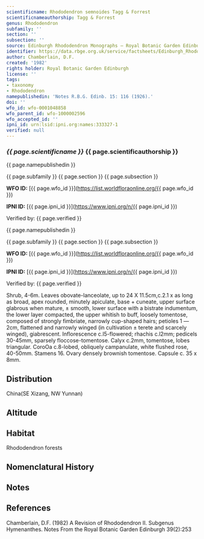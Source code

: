 ```yaml
---
scientificname: Rhododendron semnoides Tagg & Forrest
scientificnameauthorship: Tagg & Forrest
genus: Rhododendron
subfamily: ''
section: ''
subsection: ''
source: Edinburgh Rhododendron Monographs – Royal Botanic Garden Edinburgh
identifier: https://data.rbge.org.uk/service/factsheets/Edinburgh_Rhododendron_Monographs.xhtml
author: Chamberlain, D.F.
created: '1982'
rights holder: Royal Botanic Garden Edinburgh
license: ''
tags:
- taxonomy
- Rhododendron
namepublishedin: 'Notes R.B.G. Edinb. 15: 116 (1926).'
doi: ''
wfo_id: wfo-0001048858
wfo_parent_id: wfo-1000002596
wfo_accepted_id: ''
ipni_id: urn:lsid:ipni.org:names:333327-1
verified: null
---
```

### _{{ page.scientificname }}_ {{ page.scientificauthorship }}
 {{ page.namepublishedin }}

{{ page.subfamily }} {{ page.section }} {{ page.subsection }}

**WFO ID:** [{{ page.wfo_id }}](https://list.worldfloraonline.org/{{ page.wfo_id }})

**IPNI ID:** [{{ page.ipni_id }}](https://www.ipni.org/n/{{ page.ipni_id }})

Verified by: {{ page.verified }}

 {{ page.namepublishedin }}

{{ page.subfamily }} {{ page.section }} {{ page.subsection }}

**WFO ID:** [{{ page.wfo_id }}](https://list.worldfloraonline.org/{{ page.wfo_id }})

**IPNI ID:** [{{ page.ipni_id }}](https://www.ipni.org/n/{{ page.ipni_id }})

Verified by: {{ page.verified }}



Shrub, 4-6m. Leaves obovate-lanceolate, up to 24 X 11.5cm,c.2.1 x as long as broad, apex rounded, minutely apiculate, base + cuneate, upper surface glabrous when mature, ± smooth, lower surface with a bistrate indumentum, the lower layer compacted, the upper whitish to buff, loosely tomentose, composed of strongly fimbriate, narrowly cup-shaped hairs; petioles 1 —2cm, flattened and narrowly winged (in cultivation ± terete and scarcely winged), giabrescent. Inflorescence c.l5-flowered; rhachis c.l2mm; pedicels 30-45mm, sparsely floccose-tomentose. Calyx c.2mm, tomentose, lobes triangular. CoroOa c.8-lobed, obliquely campanulate, white flushed rose, 40-50mm. Stamens 16. Ovary densely brownish tomentose. Capsule c. 35 x 8mm.

## Distribution
China(SE Xizang, NW Yunnan)

## Altitude


## Habitat
Rhododendron forests

## Nomenclatural History

                       
## Notes


## References

Chamberlain, D.F. (1982) A Revision of Rhododendron II. Subgenus Hymenanthes. Notes From the Royal Botanic Garden Edinburgh 39(2):253
